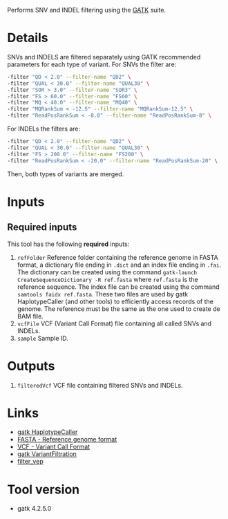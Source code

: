 Performs SNV and INDEL filtering using the [GATK](https://gatk.broadinstitute.org/hc/en-us) suite.

# Details

SNVs and INDELS are filtered separately using GATK recommended parameters for each type of variant. For SNVs the filter are:
```sh
-filter "QD < 2.0" --filter-name "QD2" \
-filter "QUAL < 30.0" --filter-name "QUAL30" \
-filter "SOR > 3.0" --filter-name "SOR3" \
-filter "FS > 60.0" --filter-name "FS60" \
-filter "MQ < 40.0" --filter-name "MQ40" \
-filter "MQRankSum < -12.5" --filter-name "MQRankSum-12.5" \
-filter "ReadPosRankSum < -8.0" --filter-name "ReadPosRankSum-8" \
```

For INDELs the filters are:
```sh
-filter "QD < 2.0" --filter-name "QD2" \
-filter "QUAL < 30.0" --filter-name "QUAL30" \
-filter "FS > 200.0" --filter-name "FS200" \
-filter "ReadPosRankSum < -20.0" --filter-name "ReadPosRankSum-20" \
```

Then, both types of variants are merged.

# Inputs
## Required inputs
This tool has the following **required** inputs:
1. `refFolder`
Reference folder containing the reference genome in FASTA format, a dictionary file ending in `.dict` and an index file ending in `.fai`. The dictionary can be created using the command `gatk-launch CreateSequenceDictionary -R ref.fasta` where `ref.fasta` is the reference sequence. The index file can be created using the command `samtools faidx ref.fasta`. These two files are used by gatk HaplotypeCaller (and other tools) to efficiently access records of the genome. The reference must be the same as the one used to create de BAM file.
2. `vcfFile`
VCF (Variant Call Format) file containing all called SNVs and INDELs.
3. `sample`
Sample ID.

# Outputs
1. `filteredVcf`
VCF file containing filtered SNVs and INDELs.
   
# Links
- [gatk HaplotypeCaller](https://gatk.broadinstitute.org/hc/en-us/articles/360037225632-HaplotypeCaller)
- [FASTA - Reference genome format](https://gatk.broadinstitute.org/hc/en-us/articles/360035531652-FASTA-Reference-genome-format)
- [VCF - Variant Call Format](https://gatk.broadinstitute.org/hc/en-us/articles/360035531692-VCF-Variant-Call-Format)
- [gatk VariantFiltration](https://gatk.broadinstitute.org/hc/en-us/articles/360037434691-VariantFiltration)
- [filter_vep](https://m.ensembl.org/info/docs/tools/vep/script/vep_filter.html)

# Tool version
- gatk 4.2.5.0



